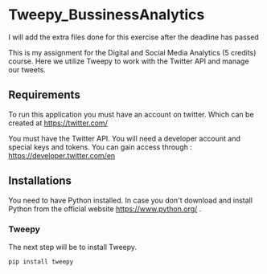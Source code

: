 # Tweepy_BussinessAnalytics

I will add the extra files done for this exercise after the deadline has passed  

This is my assignment for the Digital and Social Media Analytics (5 credits) course.
Here we utilize Tweepy to work with the Twitter API and manage our tweets.   


## Requirements
To run this application you must have an account on twitter. Which can be created at https://twitter.com/

You must have the Twitter API. You will need a developer account and special keys and tokens.
You can gain access through : https://developer.twitter.com/en

## Installations
You need to have Python installed. In case you don't download and install Python from the official website https://www.python.org/ .

### Tweepy
The next step will be to install Tweepy.

```
pip install tweepy
```

